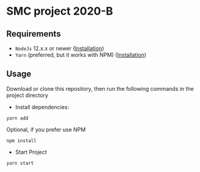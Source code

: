# SMC project 2020-B
## Requirements
- `NodeJs` 12.x.x or newer ([Installation](https://nodejs.org/es/download/))
- `Yarn` (preferred, but it works with NPM) ([Installation](https://classic.yarnpkg.com/en/docs/install/#mac-stable))
## Usage
Download or clone this repository, then run the following commands in the project directory
- Install dependencies:
```
yarn add
```
Optional, if you prefer use NPM
```
npm install
```
- Start Project
```
yarn start
```

